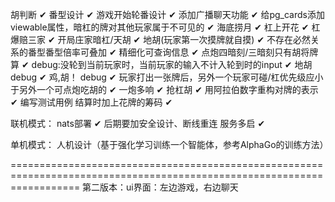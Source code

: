 胡判断 ✔
番型设计 ✔
游戏开始轮番设计 ✔
添加广播聊天功能 ✔
给pg_cards添加viewable属性，暗杠的牌对其他玩家属于不可见的 ✔
海底捞月 ✔
杠上开花    ✔
杠爆赔三家   ✔
开局庄家暗杠/天胡   ✔
地胡(玩家第一次摸牌就自摸) ✔
不存在必然关系的番型番型倍率可叠加 ✔
精细化可查询信息 ✔
点炮四暗刻/三暗刻只有胡将牌算 ✔
debug:没轮到当前玩家时，当前玩家的输入不计入轮到时的input ✔
地胡debug ✔
鸡,胡！ debug  ✔
玩家打出一张牌后，另外一个玩家可碰/杠优先级应小于另外一个可点炮吃胡的 ✔
一炮多响    ✔
抢杠胡 ✔
用阿拉伯数字重构对牌的表示 ✔
编写测试用例
结算时加上花牌的筹码  ✔

联机模式：
    nats部署 ✔
    后期要加安全设计、断线重连
    服务多启 ✔


单机模式：
    人机设计（基于强化学习训练一个智能体，参考AlphaGo的训练方法）



========================================================================================================================
第二版本：ui界面：左边游戏，右边聊天
